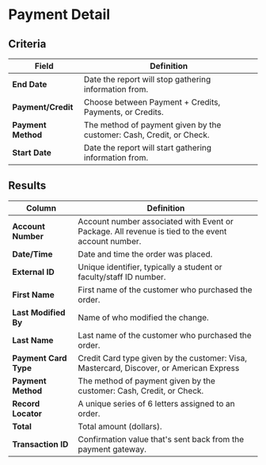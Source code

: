 # Payment Detail

## Criteria

| **Field** | **Definition** |
| --- | --- |
| **End Date** | Date the report will stop gathering information from. |
| **Payment/Credit** | Choose between Payment + Credits, Payments, or Credits. |
| **Payment Method** | The method of payment given by the customer: Cash, Credit, or Check. |
| **Start Date** | Date the report will start gathering information from. |

## Results

| **Column** | **Definition** |
| --- | --- |
| **Account Number** | Account number associated with Event or Package. All revenue is tied to the event account number. |
| **Date/Time** | Date and time the order was placed.|
| **External ID** | Unique identifier, typically a student or faculty/staff ID number. |
| **First Name** | First name of the customer who purchased the order. |
| **Last Modified By** | Name of who modified the change. |
| **Last Name** | Last name of the customer who purchased the order. |
| **Payment Card Type** | Credit Card type given by the customer: Visa, Mastercard, Discover, or American Express|
| **Payment Method** | The method of payment given by the customer: Cash, Credit, or Check. |
| **Record Locator** | A unique series of 6 letters assigned to an order. |
| **Total** | Total amount (dollars). |
| **Transaction ID** | Confirmation value that's sent back from the payment gateway. |

